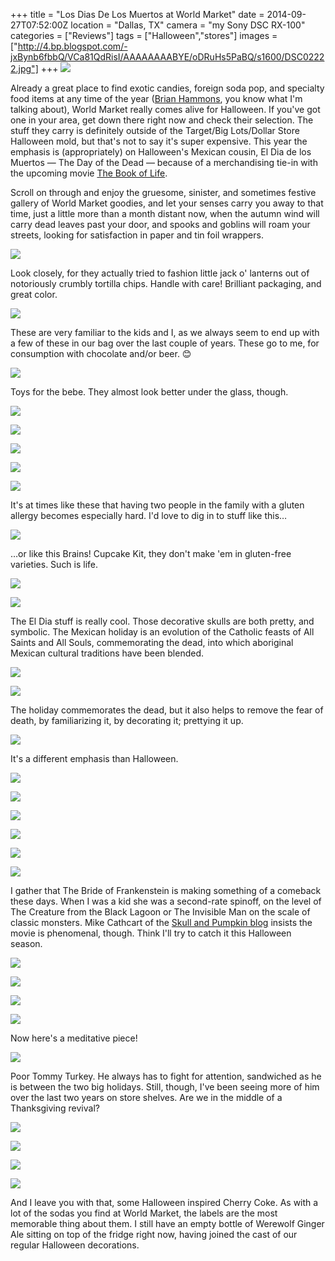+++
title = "Los Dias De Los Muertos at World Market"
date = 2014-09-27T07:52:00Z
location = "Dallas, TX"
camera = "my Sony DSC RX-100"
categories = ["Reviews"]
tags = ["Halloween","stores"]
images = ["http://4.bp.blogspot.com/-jxBynb6fbbQ/VCa81QdRisI/AAAAAAAABYE/oDRuHs5PaBQ/s1600/DSC02222.jpg"]
+++
![](http://4.bp.blogspot.com/-jxBynb6fbbQ/VCa81QdRisI/AAAAAAAABYE/oDRuHs5PaBQ/s1600/DSC02222.jpg)

<!--more-->

Already a great place to find exotic candies, foreign soda pop, and specialty food items at any time of the year ([Brian Hammons](http://www.reviewtheworld.com/2014/09/3-green-sodas.html), you know what I'm talking about), World Market really comes alive for Halloween. If you've got one in your area, get down there right now and check their selection. The stuff they carry is definitely outside of the Target/Big Lots/Dollar Store Halloween mold, but that's not to say it's super expensive. This year the emphasis is (appropriately) on Halloween's Mexican cousin, El Dia de los Muertos — The Day of the Dead — because of a merchandising tie-in with the upcoming movie [The Book of Life](http://www.bookoflifemovie.com/). 

Scroll on through and enjoy the gruesome, sinister, and sometimes festive gallery of World Market goodies, and let your senses carry you away to that time, just a little more than a month distant now, when the autumn wind will carry dead leaves past your door, and spooks and goblins will roam your streets, looking for satisfaction in paper and tin foil wrappers.

![](http://3.bp.blogspot.com/-1UyWEA6s2Zw/VCa81ZvpIaI/AAAAAAAABYI/YCGdSrbL1Tc/s1600/DSC02224.jpg)

Look closely, for they actually tried to fashion little jack o' lanterns out of notoriously crumbly tortilla chips. Handle with care! Brilliant packaging, and great color.

![](http://3.bp.blogspot.com/-QRwlkkHXA6U/VCa888mgqBI/AAAAAAAABbI/870te8XS2aA/s1600/DSC02225.jpg)

These are very familiar to the kids and I, as we always seem to end up with a few of these in our bag over the last couple of years. These go to me, for consumption with chocolate and/or beer. 😊

![](http://1.bp.blogspot.com/-uMFJv9yRGv8/VCa82DPBGZI/AAAAAAAABYM/n6xI1ecvaK4/s1600/DSC02226.jpg)

Toys for the bebe. They almost look better under the glass, though.

![](http://1.bp.blogspot.com/-CHqV-hMDv7I/VCa82vU5QmI/AAAAAAAABYU/IhNNNL7RjNc/s1600/DSC02227.jpg)

![](http://2.bp.blogspot.com/-fZ1YcmV6sJo/VCa826-U3NI/AAAAAAAABYY/bppMLjD5FyI/s1600/DSC02228.jpg)

![](http://4.bp.blogspot.com/-BR-TChvRZVs/VCa83RfiagI/AAAAAAAABYg/_bmWxkL-oy0/s1600/DSC02229.jpg)

![](http://1.bp.blogspot.com/-wZwM41NiAdE/VCa83qSmrII/AAAAAAAABYk/1JpokIXaKiY/s1600/DSC02230.jpg)

![](http://1.bp.blogspot.com/-IdbSMZ9TTHs/VCa84PqrwGI/AAAAAAAABYw/fJ91BkpfyAk/s1600/DSC02231.jpg)

It's at times like these that having two people in the family with a gluten allergy becomes especially hard. I'd love to dig in to stuff like this…

![](http://4.bp.blogspot.com/-jj8qrWQfxl8/VCa84GBHuDI/AAAAAAAABY0/hF5e91sCwJc/s1600/DSC02232.jpg)

…or like this Brains! Cupcake Kit, they don't make 'em in gluten-free varieties. Such is life.

![](http://4.bp.blogspot.com/-O1lqhwynAjQ/VCa8434t1RI/AAAAAAAABZA/fKxNNu_Wom8/s1600/DSC02233.jpg)

![](http://2.bp.blogspot.com/-AV_BYXc4fFs/VCa84ycgI0I/AAAAAAAABZE/et-fH_6gynY/s1600/DSC02234.jpg)

The El Dia stuff is really cool. Those decorative skulls are both pretty, and symbolic. The Mexican holiday is an evolution of the Catholic feasts of All Saints and All Souls, commemorating the dead, into which aboriginal Mexican cultural traditions have been blended.

![](http://3.bp.blogspot.com/-QWcqWh4GUaA/VCa85qVGNgI/AAAAAAAABZQ/u1zhpELCxdc/s1600/DSC02235.jpg)

![](http://1.bp.blogspot.com/-ZbuIDGQ6s1E/VCa859fshZI/AAAAAAAABZU/fsNpvw5iRIA/s1600/DSC02236.jpg)

The holiday commemorates the dead, but it also helps to remove the fear of death, by familiarizing it, by decorating it; prettying it up.

![](http://1.bp.blogspot.com/-dc0PB4aAumw/VCa86fXp9QI/AAAAAAAABZg/3-ePKgUSoDs/s1600/DSC02238.jpg)

It's a different emphasis than Halloween.

![](http://4.bp.blogspot.com/-qA0ffmjy9sk/VCa86hIjOWI/AAAAAAAABZk/2r34qge_WQM/s1600/DSC02240.jpg)

![](http://1.bp.blogspot.com/-pr7upIJzFY0/VCa87E9uXiI/AAAAAAAABZw/BtiV_DlhCpA/s1600/DSC02241.jpg)

![](http://1.bp.blogspot.com/-chux3FYONGY/VCa87dVjO2I/AAAAAAAABZ0/MCstUNogmhk/s1600/DSC02242.jpg)

![](http://2.bp.blogspot.com/-f4O0L-FfieQ/VCa87wwxMdI/AAAAAAAABaE/HBtB3ai1Rd8/s1600/DSC02243.jpg)

![](http://1.bp.blogspot.com/-feB0xdF3ijQ/VCa88DvO5PI/AAAAAAAABaI/PMM_grmz9Fs/s1600/DSC02244.jpg)

![](http://1.bp.blogspot.com/-0K5mMS3Jm3E/VCa88tyQrjI/AAAAAAAABaU/9iQwsMUoTlU/s1600/DSC02245.jpg)

I gather that The Bride of Frankenstein is making something of a comeback these days. When I was a kid she was a second-rate spinoff, on the level of The Creature from the Black Lagoon or The Invisible Man on the scale of classic monsters. Mike Cathcart of the [Skull and Pumpkin blog](http://theskullpumpkin.blogspot.com/) insists the movie is phenomenal, though. Think I'll try to catch it this Halloween season.

![](http://2.bp.blogspot.com/-x8JPlJVfdoo/VCa88p5Hb-I/AAAAAAAABaY/eOEYHInemOc/s1600/DSC02246.jpg)

![](http://1.bp.blogspot.com/-z_PuUl7lrNc/VCa89IHBLPI/AAAAAAAABak/j59M8i5KFjY/s1600/DSC02248.jpg)

![](http://4.bp.blogspot.com/-bSYp2Yw40Pg/VCa89fUJWrI/AAAAAAAABao/IhMc_gAsxcA/s1600/DSC02249.jpg)

![](http://4.bp.blogspot.com/-RRh4lrcpazo/VCa89-8bKoI/AAAAAAAABa0/qIDoanjhkt4/s1600/DSC02250.jpg)

Now here's a meditative piece!

![](http://2.bp.blogspot.com/-4ZQuj2ZL_Kk/VCa8-clfalI/AAAAAAAABa8/79pu9AHt0Gs/s1600/DSC02253.jpg)

Poor Tommy Turkey. He always has to fight for attention, sandwiched as he is between the two big holidays. Still, though, I've been seeing more of him over the last two years on store shelves. Are we in the middle of a Thanksgiving revival?

![](http://3.bp.blogspot.com/-sUjT8hAKKso/VCa8-ss68mI/AAAAAAAABbE/iNLOtqat9kA/s1600/DSC02255.jpg)

![](http://2.bp.blogspot.com/-22oLfpff8xU/VCa8-0NkG7I/AAAAAAAABbM/amvje3NudPg/s1600/DSC02260.jpg)

![](http://2.bp.blogspot.com/-lsK7o9gx8Kw/VCa8_PEWA7I/AAAAAAAABbk/m0J1QYl3TY0/s1600/DSC02262.jpg)

![](http://1.bp.blogspot.com/-yngm-EWD8I4/VCa8_cVbPKI/AAAAAAAABbY/XnLTuGv0vQ0/s1600/DSC02265.jpg)

And I leave you with that, some Halloween inspired Cherry Coke. As with a lot of the sodas you find at World Market, the labels are the most memorable thing about them. I still have an empty bottle of Werewolf Ginger Ale sitting on top of the fridge right now, having joined the cast of our regular Halloween decorations.

